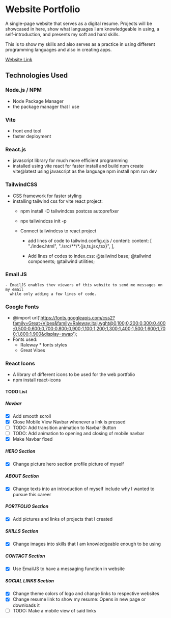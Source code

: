 # Website Portfolio

A single-page website that serves as a digital resume. Projects will be showcased in here, 
show what languages I am knowledgeable in using, a self-introduction, and presents 
my soft and hard skills.

This is to show my skills and also serves as a practice in using
different programming languages and also in creating apps.

[Website Link](https://rali-webprofile.netlify.app)

## Technologies Used

### Node.js / NPM
  - Node Package Manager
  - the package manager that I use
### Vite 
  - front end tool
  - faster deployment
### React.js
  - javascript library for much more efficient programming
  - installed using vite react for faster install and build
      npm create vite@latest
      using javascript as the language
      npm install
      npm run dev
### TailwindCSS
  - CSS framework for faster styling
  - installing tailwind css for vite react project:
    - npm install -D tailwindcss postcss autoprefixer
    - npx tailwindcss init -p

    - Connect tailwindcss to react project
      * add lines of code to tailwind.config.cjs / content:
        content: [
          "./index.html",
          "./src/**/*.{js,ts,jsx,tsx}",
        ],

      * Add lines of codes to index.css:
      @tailwind base;
      @tailwind components;
      @tailwind utilities;

  ### Email JS
    - EmailJS enables thev viewers of this website to send me messages on my email
      while only adding a few lines of code.
  
### Google Fonts
  - @import url('https://fonts.googleapis.com/css2?family=Great+Vibes&family=Raleway:ital,wght@0,100;0,200;0,300;0,400;0,500;0,600;0,700;0,800;0,900;1,100;1,200;1,300;1,400;1,500;1,600;1,700;1,800;1,900&display=swap');
  - Fonts used:
    * Raleway * fonts styles
    * Great Vibes 
### React Icons
  - A library of different icons to be used for the web portfolio
  - npm install react-icons
    
#### TODO List

  ##### Navbar
  - [x] Add smooth scroll 
  - [x] Close Mobile View Navbar whenever a link is pressed
  - [ ] TODO: Add transition animation to Navbar Button
  - [ ] TODO: Add animation to opening and closing of mobile navbar
  - [x] Make Navbar fixed 
 
  ##### HERO Section
  - [x] Change picture hero section profile picture of myself

  ##### ABOUT Section 
  - [x] Change texts into an introduction of myself include why I wanted to pursue this career

  ##### PORTFOLIO Section
  - [x] Add pictures and links of projects that I created

  ##### SKILLS Section
  - [x] Change images into skills that I am knowledgeable enough to be using

  ##### CONTACT Section
  - [x] Use EmailJS to have a messaging function in website

  ##### SOCIAL LINKS Section
  - [x] Change theme colors of logo and change links to respective websites
  - [x] Change resume link to show my resume: Opens in new page or downloads it
  - [ ] TODO: Make a mobile view of said links